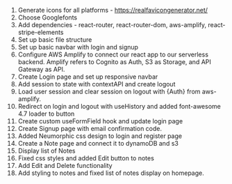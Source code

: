 1. Generate icons for all platforms - https://realfavicongenerator.net/
2. Choose Googlefonts
3. Add dependencies - react-router, react-router-dom, aws-amplify, react-stripe-elements
4. Set up basic file structure
5. Set up basic navbar with login and signup
6. Configure AWS Amplify to connect our react app to our serverless backend. Amplify refers to Cognito as Auth, S3 as Storage, and API Gateway as API.
7. Create Login page and set up responsive navbar
8. Add session to state with contextAPI and create logout
9. Load user session and clear session on logout with {Auth} from aws-amplify.
10. Redirect on login and logout with useHistory and added font-awesome 4.7 loader to button
11. Create custom useFormField hook and update login page
12. Create Signup page with email confirmation code.
13. Added Neumorphic css design to login and register page
14. Create a Note page and connect it to dynamoDB and s3
15. Display list of Notes
16. Fixed css styles and added Edit button to notes
17. Add Edit and Delete functionality
18. Add styling to notes and fixed list of notes display on homepage.